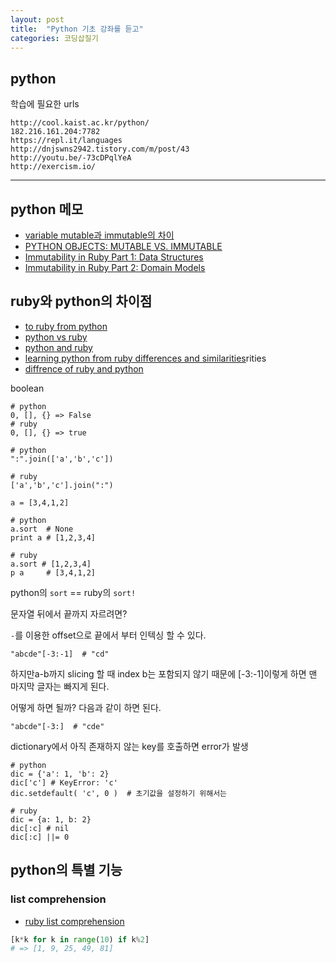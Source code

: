 ```yaml
---
layout: post
title:  "Python 기초 강좌를 듣고"
categories: 코딩삽질기
---
```



python
-------

학습에 필요한 urls

```
http://cool.kaist.ac.kr/python/
182.216.161.204:7782
https://repl.it/languages
http://dnjswns2942.tistory.com/m/post/43
http://youtu.be/-73cDPqlYeA
http://exercism.io/
```

***

python 메모
--------------

* [variable mutable과 immutable의 차이](http://ledgku.tistory.com/54)
* [PYTHON OBJECTS: MUTABLE VS. IMMUTABLE](https://codehabitude.com/2013/12/24/python-objects-mutable-vs-immutable/)
* [Immutability in Ruby Part 1: Data Structures](http://blog.deveo.com/immutability-in-ruby-part-1-data-structures/)
* [Immutability in Ruby Part 2: Domain Models](http://blog.deveo.com/immutability-in-ruby-part-2-domain-models/)


ruby와 python의 차이점
---------------------------

* [to ruby from python](https://www.ruby-lang.org/en/documentation/ruby-from-other-languages/to-ruby-from-python/)
* [python vs ruby](http://c2.com/cgi/wiki?PythonVsRuby)
* [python and ruby](http://mitsuhiko.pocoo.org/pythonruby.html)
* [learning python from ruby differences and similarities](http://stackoverflow.com/questions/4769004/learning-python-from-ruby-differences-and-simila)rities
* [diffrence of ruby and python](http://blog.nacyot.com/articles/2014-12-17-diffrence-of-ruby-and-python/)

boolean

```
# python
0, [], {} => False
# ruby
0, [], {} => true
```

```
# python
":".join(['a','b','c'])

# ruby
['a','b','c'].join(":")
```

```
a = [3,4,1,2]

# python
a.sort  # None
print a # [1,2,3,4]

# ruby
a.sort # [1,2,3,4]
p a     # [3,4,1,2]
```

python의 `sort` == ruby의 `sort!`

문자열 뒤에서 끝까지 자르려면?

`-`를 이용한 offset으로 끝에서 부터 인텍싱 할 수 있다.

```
"abcde"[-3:-1]  # "cd"
```

하지만a-b까지 slicing 할 때 index b는 포함되지 않기 때문에 [-3:-1]이렇게 하면 맨 마지막 글자는 빠지게 된다.

어떻게 하면 될까? 다음과 같이 하면 된다.

```
"abcde"[-3:]  # "cde"
```

dictionary에서 아직 존재하지 않는 key를 호출하면 error가 발생

```
# python
dic = {'a': 1, 'b': 2}
dic['c'] # KeyError: 'c'
dic.setdefault( 'c', 0 )  # 초기값을 설정하기 위해서는

# ruby
dic = {a: 1, b: 2}
dic[:c] # nil
dic[:c] ||= 0
```

python의 특별 기능
----------------------

### list comprehension

* [ruby list comprehension](https://blog.engineyard.com/2014/ruby-list-comprehension)

```python
[k*k for k in range(10) if k%2]
# => [1, 9, 25, 49, 81]
```
